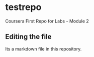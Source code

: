 # testrepo
Coursera First Repo for Labs - Module 2

## Editing the file

Its a markdown file in this repository.


